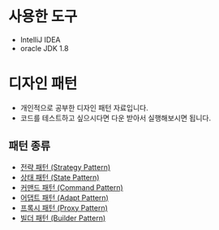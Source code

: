 # 사용한 도구
- IntelliJ IDEA 
- oracle JDK 1.8


# 디자인 패턴
- 개인적으로 공부한 디자인 패턴 자료입니다.
- 코드를 테스트하고 싶으시다면 다운 받아서 실행해보시면 됩니다.

## 패턴 종류
- [전략 패턴 (Strategy Pattern)](src/pattern/behavioral/strategy)
- [상태 패턴 (State Pattern)](src/pattern/behavioral/state)
- [커맨드 패턴 (Command Pattern)](src/pattern/behavioral/command)
- [어댑트 패턴 (Adapt Pattern)](src/pattern/structural/adapt)
- [프록시 패턴 (Proxy Pattern)](src/pattern/structural/proxy)
- [빌더 패턴  (Builder Pattern)](src/pattern/creational/builder)